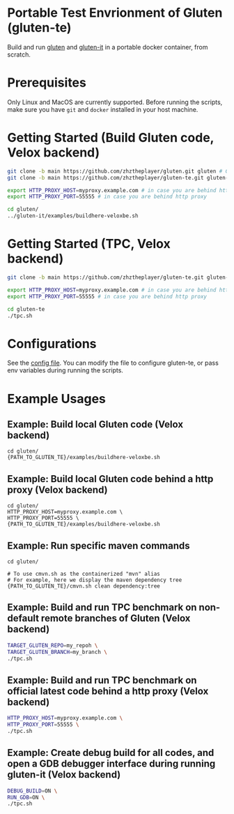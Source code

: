 # Portable Test Envrionment of Gluten (gluten-te)

Build and run [gluten](https://github.com/oap-project/gluten) and [gluten-it](https://github.com/zhztheplayer/gluten-it) in a portable docker container, from scratch.

# Prerequisites

Only Linux and MacOS are currently supported. Before running the scripts, make sure you have `git` and `docker` installed in your host machine.

# Getting Started (Build Gluten code, Velox backend)

```sh
git clone -b main https://github.com/zhztheplayer/gluten.git gluten # Gluten main code
git clone -b main https://github.com/zhztheplayer/gluten-te.git gluten-te # gluten-te code

export HTTP_PROXY_HOST=myproxy.example.com # in case you are behind http proxy
export HTTP_PROXY_PORT=55555 # in case you are behind http proxy

cd gluten/
../gluten-it/examples/buildhere-veloxbe.sh
```

# Getting Started (TPC, Velox backend)

```sh
git clone -b main https://github.com/zhztheplayer/gluten-te.git gluten-te

export HTTP_PROXY_HOST=myproxy.example.com # in case you are behind http proxy
export HTTP_PROXY_PORT=55555 # in case you are behind http proxy

cd gluten-te
./tpc.sh
```

# Configurations

See the [config file](https://github.com/zhztheplayer/gluten-te/blob/main/defaults.conf). You can modify the file to configure gluten-te, or pass env variables during running the scripts.

# Example Usages

## Example: Build local Gluten code (Velox backend)

```
cd gluten/
{PATH_TO_GLUTEN_TE}/examples/buildhere-veloxbe.sh
```

## Example: Build local Gluten code behind a http proxy (Velox backend)

```
cd gluten/
HTTP_PROXY_HOST=myproxy.example.com \
HTTP_PROXY_PORT=55555 \
{PATH_TO_GLUTEN_TE}/examples/buildhere-veloxbe.sh
```

## Example: Run specific maven commands

```
cd gluten/

# To use cmvn.sh as the containerized "mvn" alias
# For example, here we display the maven dependency tree
{PATH_TO_GLUTEN_TE}/cmvn.sh clean dependency:tree
```

## Example: Build and run TPC benchmark on non-default remote branches of Gluten (Velox backend)

```sh
TARGET_GLUTEN_REPO=my_repoh \
TARGET_GLUTEN_BRANCH=my_branch \
./tpc.sh
```

## Example: Build and run TPC benchmark on official latest code behind a http proxy (Velox backend)

```sh
HTTP_PROXY_HOST=myproxy.example.com \
HTTP_PROXY_PORT=55555 \
./tpc.sh
```

## Example: Create debug build for all codes, and open a GDB debugger interface during running gluten-it (Velox backend)

```sh
DEBUG_BUILD=ON \
RUN_GDB=ON \
./tpc.sh
```
